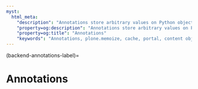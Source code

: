 ```yaml
---
myst:
  html_meta:
    "description": "Annotations store arbitrary values on Python objects—such as a Plone site or HTTP request—for storage and caching purposes."
    "property=og:description": "Annotations store arbitrary values on Python objects—such as a Plone site or HTTP request—for storage and caching purposes."
    "property=og:title": "Annotations"
    "keywords": "Annotations, plone.memoize, cache, portal, content object"
---
```


(backend-annotations-label)=

# Annotations

